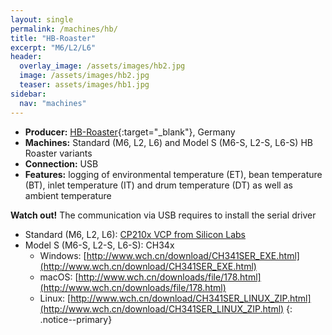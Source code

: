 ```yaml
---
layout: single
permalink: /machines/hb/
title: "HB-Roaster"
excerpt: "M6/L2/L6"
header:
  overlay_image: /assets/images/hb2.jpg
  image: /assets/images/hb2.jpg
  teaser: assets/images/hb1.jpg
sidebar:
  nav: "machines"
---
```

* __Producer:__ [HB-Roaster](https://hb-roaster.com/){:target="_blank"}, Germany
* __Machines:__ Standard (M6, L2, L6) and Model S (M6-S, L2-S, L6-S) HB Roaster variants
* __Connection:__ USB
* __Features:__ logging of environmental temperature (ET), bean temperature (BT), inlet temperature (IT) and drum temperature (DT) as well as ambient temperature

**Watch out!**
The communication via USB requires to install the serial driver

* Standard (M6, L2, L6): [CP210x VCP from Silicon Labs](https://www.silabs.com/products/development-tools/software/usb-to-uart-bridge-vcp-drivers)
* Model S (M6-S, L2-S, L6-S): CH34x
   - Windows: [http://www.wch.cn/download/CH341SER_EXE.html](http://www.wch.cn/download/CH341SER_EXE.html)
   - macOS: [http://www.wch.cn/downloads/file/178.html](http://www.wch.cn/downloads/file/178.html)
   - Linux: [http://www.wch.cn/download/CH341SER_LINUX_ZIP.html](http://www.wch.cn/download/CH341SER_LINUX_ZIP.html)
{: .notice--primary}